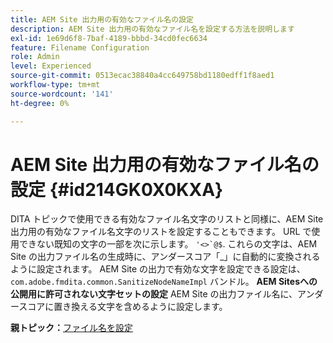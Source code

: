 ```yaml
---
title: AEM Site 出力用の有効なファイル名の設定
description: AEM Site 出力用の有効なファイル名を設定する方法を説明します
exl-id: 1e69d6f8-7baf-4189-bbbd-34cd0fec6634
feature: Filename Configuration
role: Admin
level: Experienced
source-git-commit: 0513ecac38840a4cc649758bd1180edff1f8aed1
workflow-type: tm+mt
source-wordcount: '141'
ht-degree: 0%

---
```


# AEM Site 出力用の有効なファイル名の設定 {#id214GK0X0KXA}

DITA トピックで使用できる有効なファイル名文字のリストと同様に、AEM Site 出力用の有効なファイル名文字のリストを設定することもできます。 URL で使用できない既知の文字の一部を次に示します。 ```'<>`@$```. これらの文字は、AEM Site の出力ファイル名の生成時に、アンダースコア「_」に自動的に変換されるように設定されます。 AEM Site の出力で有効な文字を設定できる設定は、 `com.adobe.fmdita.common.SanitizeNodeNameImpl` バンドル。 **AEM Sitesへの公開用に許可されない文字セットの設定** AEM Site の出力ファイル名に、アンダースコアに置き換える文字を含めるように設定します。

**親トピック：**[&#x200B;ファイル名を設定](conf-file-names.md)
